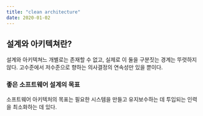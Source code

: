 ```yaml
---
title: "clean architecture"
date: 2020-01-02
---
```


## 설계와 아키텍쳐란?
설계와 아키텍쳐느 개별로는 존재할 수 없고, 실제로 이 둘을 구분짓는 경계는 뚜렷하지 않다. 고수준에서 저수준으로 향하는 의사결정의 연속성만 있을 뿐이다.

### 좋은 소프트웨어 설계의 목표
소프트웨어 아키텍처의 목표는 필요한 시스템을 만들고 유지보수하는 데 투입되는 인력을 최소화하는 데 있다.


